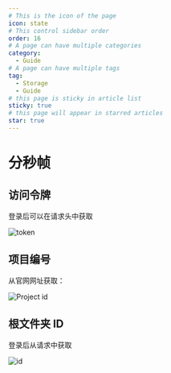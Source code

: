 ```yaml
---
# This is the icon of the page
icon: state
# This control sidebar order
order: 16
# A page can have multiple categories
category:
  - Guide
# A page can have multiple tags
tag:
  - Storage
  - Guide
# this page is sticky in article list
sticky: true
# this page will appear in starred articles
star: true
---
```


# 分秒帧

## 访问令牌

登录后可以在请求头中获取

![token](/img/drivers/mediatrack-token.png)

## 项目编号

从官网网址获取：

![Project id](/img/drivers/mediatrack-projectid.png)

## 根文件夹 ID

登录后从请求中获取

![id](/img/drivers/mediatrack-rootid.png)